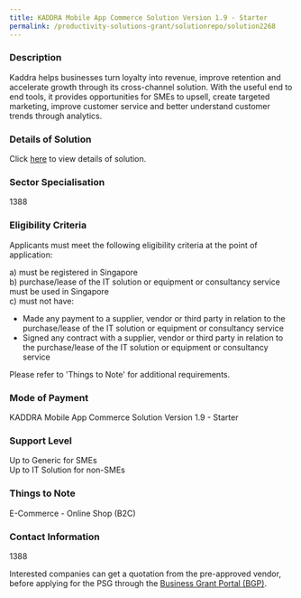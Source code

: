 ```yaml
---
title: KADDRA Mobile App Commerce Solution Version 1.9 - Starter
permalink: /productivity-solutions-grant/solutionrepo/solution2268
---
```


### Description

Kaddra helps businesses turn loyalty into revenue, improve retention and accelerate growth through its cross-channel solution. With the useful end to end tools, it provides opportunities for SMEs to upsell, create targeted marketing, improve customer service and better understand customer trends through analytics.

### Details of Solution

Click <a href='KADDRA PTE LTD ' target='_blank' rel='noopener'>here</a> to view details of solution.

### Sector Specialisation

 1388 

### Eligibility Criteria

Applicants must meet the following eligibility criteria at the point of application:

a) must be registered in Singapore <br>
b) purchase/lease of the IT solution or equipment or consultancy service must be used in Singapore <br>
c) must not have:
- Made any payment to a supplier, vendor or third party in relation to the purchase/lease of the IT solution or equipment or consultancy service
- Signed any contract with a supplier, vendor or third party in relation to the purchase/lease of the IT solution or equipment or consultancy service

Please refer to 'Things to Note' for additional requirements.

### Mode of Payment
KADDRA Mobile App Commerce Solution Version 1.9 - Starter

### Support Level
Up to Generic for SMEs <br>
Up to IT Solution for non-SMEs

### Things to Note
E-Commerce - Online Shop (B2C)

### Contact Information
1388

Interested companies can get a quotation from the pre-approved vendor, before applying for the PSG through the <a target='_blank' rel='noopener' href='https://www.businessgrants.gov.sg/'>Business Grant Portal (BGP)</a>.
